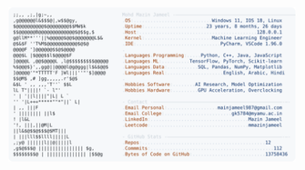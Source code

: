 <picture>
  <source srcset="https://raw.githubusercontent.com/mmazinjameel/mmazinjameel/main/dark_mode.svg?v=1753932363" media="(prefers-color-scheme: dark)">
  <img src="https://raw.githubusercontent.com/mmazinjameel/mmazinjameel/main/light_mode.svg?v=1753932363">
</picture>
